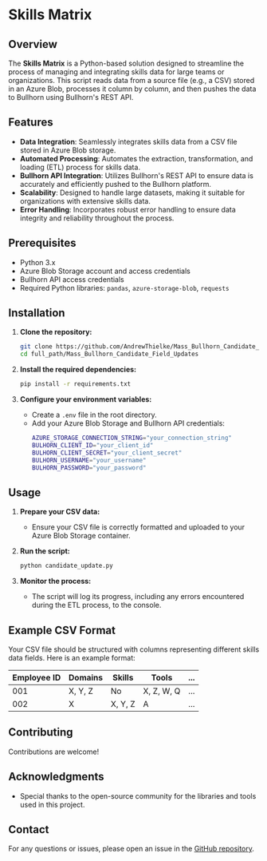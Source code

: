 # Skills Matrix

## Overview

The **Skills Matrix** is a Python-based solution designed to streamline the process of managing and integrating skills data for large teams or organizations. This script reads data from a source file (e.g., a CSV) stored in an Azure Blob, processes it column by column, and then pushes the data to Bullhorn using Bullhorn's REST API.

## Features

- **Data Integration**: Seamlessly integrates skills data from a CSV file stored in Azure Blob storage.
- **Automated Processing**: Automates the extraction, transformation, and loading (ETL) process for skills data.
- **Bullhorn API Integration**: Utilizes Bullhorn's REST API to ensure data is accurately and efficiently pushed to the Bullhorn platform.
- **Scalability**: Designed to handle large datasets, making it suitable for organizations with extensive skills data.
- **Error Handling**: Incorporates robust error handling to ensure data integrity and reliability throughout the process.

## Prerequisites

- Python 3.x
- Azure Blob Storage account and access credentials
- Bullhorn API access credentials
- Required Python libraries: `pandas`, `azure-storage-blob`, `requests`

## Installation

1. **Clone the repository:**
    ```bash
    git clone https://github.com/AndrewThielke/Mass_Bullhorn_Candidate_Field_Updates.git
    cd full_path/Mass_Bullhorn_Candidate_Field_Updates
    ```

2. **Install the required dependencies:**
    ```bash
    pip install -r requirements.txt
    ```

3. **Configure your environment variables:**
    - Create a `.env` file in the root directory.
    - Add your Azure Blob Storage and Bullhorn API credentials:
      ```bash
      AZURE_STORAGE_CONNECTION_STRING="your_connection_string"
      BULHORN_CLIENT_ID="your_client_id"
      BULHORN_CLIENT_SECRET="your_client_secret"
      BULHORN_USERNAME="your_username"
      BULHORN_PASSWORD="your_password"
      ```

## Usage

1. **Prepare your CSV data:**
    - Ensure your CSV file is correctly formatted and uploaded to your Azure Blob Storage container.

2. **Run the script:**
    ```bash
    python candidate_update.py
    ```

3. **Monitor the process:**
    - The script will log its progress, including any errors encountered during the ETL process, to the console. 

## Example CSV Format

Your CSV file should be structured with columns representing different skills data fields. Here is an example format:

| Employee ID | Domains | Skills | Tools | ... |
|-------------|---------|---------|---------|-----|
| 001         | X, Y, Z  | No     | X, Z, W, Q   | ... |
| 002         | X    | X, Y, Z     | A     | ... |

## Contributing

Contributions are welcome!

## Acknowledgments

- Special thanks to the open-source community for the libraries and tools used in this project.

## Contact

For any questions or issues, please open an issue in the [GitHub repository](https://github.com/AndrewThielke/Mass_Bullhorn_Candidate_Field_Updates/issues).

